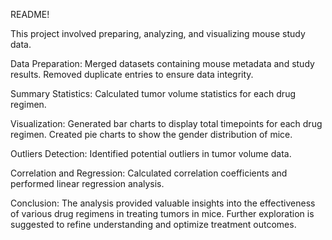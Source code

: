 README!

This project involved preparing, analyzing, and visualizing mouse study data.

Data Preparation:
Merged datasets containing mouse metadata and study results.
Removed duplicate entries to ensure data integrity.

Summary Statistics:
Calculated tumor volume statistics for each drug regimen.

Visualization:
Generated bar charts to display total timepoints for each drug regimen.
Created pie charts to show the gender distribution of mice.

Outliers Detection:
Identified potential outliers in tumor volume data.

Correlation and Regression:
Calculated correlation coefficients and performed linear regression analysis.

Conclusion:
The analysis provided valuable insights into the effectiveness of various drug regimens in treating tumors in mice. Further exploration is suggested to refine understanding and optimize treatment outcomes.



